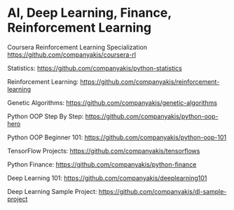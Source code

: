# AI, Deep Learning, Finance, Reinforcement Learning

Coursera Reinforcement Learning Specialization
https://github.com/companyakis/coursera-rl

Statistics:
https://github.com/companyakis/python-statistics

Reinforcement Learning:
https://github.com/companyakis/reinforcement-learning

Genetic Algorithms:
https://github.com/companyakis/genetic-algorithms

Python OOP Step By Step:
https://github.com/companyakis/python-oop-hero

Python OOP Beginner 101:
https://github.com/companyakis/python-oop-101

TensorFlow Projects:
https://github.com/companyakis/tensorflows

Python Finance:
https://github.com/companyakis/python-finance

Deep Learning 101:
https://github.com/companyakis/deeplearning101

Deep Learning Sample Project:
https://github.com/companyakis/dl-sample-project
